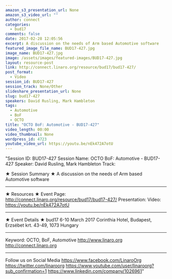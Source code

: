 ```yaml
---
amazon_s3_presentation_url: None
amazon_s3_video_url: ""
author: connect
categories:
  - bud17
comments: false
date: 2017-02-28 12:05:56
excerpt: A discussion on the needs of Arm based Automotive software
featured_image_file_name: BUD17-427.jpg
image_name: BUD17-427.jpg
image: /assets/images/featured-images/BUD17-427.jpg
layout: resource-post
link: http://connect.linaro.org/resource/bud17/bud17-427/
post_format:
  - Video
session_id: BUD17-427
session_track: None/Other
slideshare_presentation_url: None
slug: bud17-427
speakers: David Rusling, Mark Hambleton
tags:
  - Automotive
  - BoF
  - OCTO
title: "OCTO BoF: Automotive - BUD17-427"
video_length: 00:00
video_thumbnail: None
wordpress_id: 4723
youtube_video_url: https://youtu.be/nEk472A7otU
---
```


"Session ID: BUD17-427
Session Name: OCTO BoF: Automotive - BUD17-427
Speaker: David Rusling, Mark Hambleton
Track:

★ Session Summary ★
A discussion on the needs of Arm based Automotive software

---

★ Resources ★
Event Page: http://connect.linaro.org/resource/bud17/bud17-427/
Presentation:
Video: https://youtu.be/nEk472A7otU

---

★ Event Details ★
bud17
6-10 March 2017
Corinthia Hotel, Budapest,
Erzsébet krt. 43-49,
1073 Hungary

---

Keyword: OCTO, BoF, Automotive
http://www.linaro.org
http://connect.linaro.org

---

Follow us on Social Media
https://www.facebook.com/LinaroOrg
https://twitter.com/linaroorg
https://www.youtube.com/user/linaroorg?sub_confirmation=1
https://www.linkedin.com/company/1026961"
